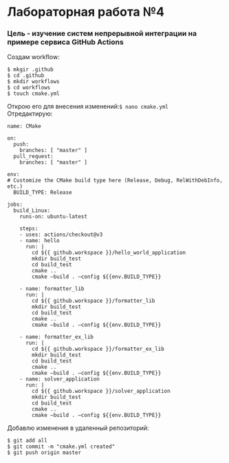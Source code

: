 # Лабораторная работа №4

### Цель - изучениe систем непрерывной интеграции на примере сервиса GitHub Actions

Создам workflow:
```
$ mkgir .github
$ cd .github
$ mkdir workflows 
$ cd workflows
$ touch cmake.yml
```
Открою его для внесения изменений:```$ nano cmake.yml```<br />
Отредактирую:
```
name: CMake

on:
  push:
    branches: [ "master" ]
  pull_request:
    branches: [ "master" ]

env:
# Customize the CMake build type here (Release, Debug, RelWithDebInfo, etc.)
  BUILD_TYPE: Release

jobs:
  build_Linux:
    runs-on: ubuntu-latest

    steps:
    - uses: actions/checkout@v3
    - name: hello
      run: |
        cd ${{ github.workspace }}/hello_world_application
        mkdir build_test
        cd build_test
        cmake ..
        cmake —build . —config ${{env.BUILD_TYPE}}

    - name: formatter_lib
      run: |
        cd ${{ github.workspace }}/formatter_lib
        mkdir build_test
        cd build_test
        cmake ..
        cmake —build . —config ${{env.BUILD_TYPE}}

    - name: formatter_ex_lib
      run: |
        cd ${{ github.workspace }}/formatter_ex_lib
        mkdir build_test
        cd build_test
        cmake ..
        cmake —build . —config ${{env.BUILD_TYPE}}
    - name: solver_application
      run: |
        cd ${{ github.workspace }}/solver_application
        mkdir build_test
        cd build_test
        cmake ..
        cmake —build . —config ${{env.BUILD_TYPE}}
```

Добавлю изменения в удаленный репозиторий:<br />
```
$ git add all
$ git commit -m "cmake.yml created"
$ git push origin master
```
